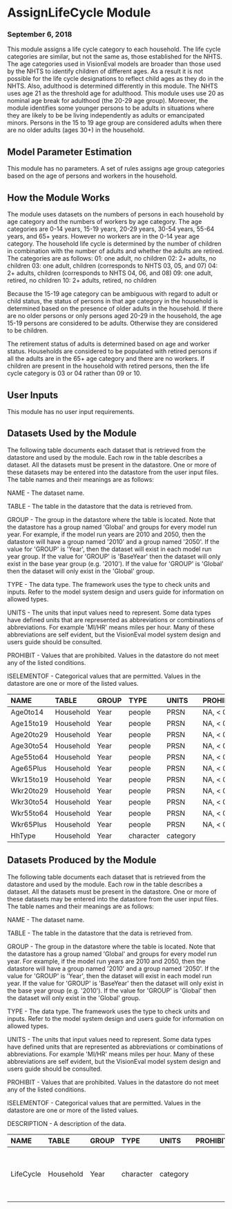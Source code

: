 # AssignLifeCycle Module
### September 6, 2018

This module assigns a life cycle category to each household. The life cycle categories are similar, but not the same as, those established for the NHTS. The age categories used in VisionEval models are broader than those used by the NHTS to identify children of different ages. As a result it is not possible for the life cycle designations to reflect child ages as they do in the NHTS. Also, adulthood is determined differently in this module. The NHTS uses age 21 as the threshold age for adulthood. This module uses use 20 as nominal age break for adulthood (the 20-29 age group). Moreover, the module identifies some younger persons to be adults in situations where they are likely to be be living independently as adults or emancipated minors. Persons in the 15 to 19 age group are considered adults when there are no older adults (ages 30+) in the household.

## Model Parameter Estimation

This module has no parameters. A set of rules assigns age group categories based on the age of persons and workers in the household.

## How the Module Works

The module uses datasets on the numbers of persons in each household by age category and the numbers of workers by age category. The age categories are 0-14 years, 15-19 years, 20-29 years, 30-54 years, 55-64 years, and 65+ years. However no workers are in the 0-14 year age category. The household life cycle is determined by the number of children in combination with the number of adults and whether the adults are retired. The categories are as follows:
01: one adult, no children
02: 2+ adults, no children
03: one adult, children (corresponds to NHTS 03, 05, and 07)
04: 2+ adults, children (corresponds to NHTS 04, 06, and 08)
09: one adult, retired, no children
10: 2+ adults, retired, no children

Because the 15-19 age category can be ambiguous with regard to adult or child status, the status of persons in that age category in the household is determined based on the presence of older adults in the household. If there are no older persons or only persons aged 20-29 in the household, the age 15-19 persons are considered to be adults. Otherwise they are considered to be children.

The retirement status of adults is determined based on age and worker status. Households are considered to be populated with retired persons if all the adults are in the 65+ age category and there are no workers. If children are present in the household with retired persons, then the life cycle category is 03 or 04 rather than 09 or 10.

## User Inputs
This module has no user input requirements.

## Datasets Used by the Module
The following table documents each dataset that is retrieved from the datastore and used by the module. Each row in the table describes a dataset. All the datasets must be present in the datastore. One or more of these datasets may be entered into the datastore from the user input files. The table names and their meanings are as follows:

NAME - The dataset name.

TABLE - The table in the datastore that the data is retrieved from.

GROUP - The group in the datastore where the table is located. Note that the datastore has a group named 'Global' and groups for every model run year. For example, if the model run years are 2010 and 2050, then the datastore will have a group named '2010' and a group named '2050'. If the value for 'GROUP' is 'Year', then the dataset will exist in each model run year group. If the value for 'GROUP' is 'BaseYear' then the dataset will only exist in the base year group (e.g. '2010'). If the value for 'GROUP' is 'Global' then the dataset will only exist in the 'Global' group.

TYPE - The data type. The framework uses the type to check units and inputs. Refer to the model system design and users guide for information on allowed types.

UNITS - The units that input values need to represent. Some data types have defined units that are represented as abbreviations or combinations of abbreviations. For example 'MI/HR' means miles per hour. Many of these abbreviations are self evident, but the VisionEval model system design and users guide should be consulted.

PROHIBIT - Values that are prohibited. Values in the datastore do not meet any of the listed conditions.

ISELEMENTOF - Categorical values that are permitted. Values in the datastore are one or more of the listed values.

|NAME      |TABLE     |GROUP |TYPE      |UNITS    |PROHIBIT |ISELEMENTOF |
|:---------|:---------|:-----|:---------|:--------|:--------|:-----------|
|Age0to14  |Household |Year  |people    |PRSN     |NA, < 0  |            |
|Age15to19 |Household |Year  |people    |PRSN     |NA, < 0  |            |
|Age20to29 |Household |Year  |people    |PRSN     |NA, < 0  |            |
|Age30to54 |Household |Year  |people    |PRSN     |NA, < 0  |            |
|Age55to64 |Household |Year  |people    |PRSN     |NA, < 0  |            |
|Age65Plus |Household |Year  |people    |PRSN     |NA, < 0  |            |
|Wkr15to19 |Household |Year  |people    |PRSN     |NA, < 0  |            |
|Wkr20to29 |Household |Year  |people    |PRSN     |NA, < 0  |            |
|Wkr30to54 |Household |Year  |people    |PRSN     |NA, < 0  |            |
|Wkr55to64 |Household |Year  |people    |PRSN     |NA, < 0  |            |
|Wkr65Plus |Household |Year  |people    |PRSN     |NA, < 0  |            |
|HhType    |Household |Year  |character |category |         |            |

## Datasets Produced by the Module
The following table documents each dataset that is retrieved from the datastore and used by the module. Each row in the table describes a dataset. All the datasets must be present in the datastore. One or more of these datasets may be entered into the datastore from the user input files. The table names and their meanings are as follows:

NAME - The dataset name.

TABLE - The table in the datastore that the data is retrieved from.

GROUP - The group in the datastore where the table is located. Note that the datastore has a group named 'Global' and groups for every model run year. For example, if the model run years are 2010 and 2050, then the datastore will have a group named '2010' and a group named '2050'. If the value for 'GROUP' is 'Year', then the dataset will exist in each model run year. If the value for 'GROUP' is 'BaseYear' then the dataset will only exist in the base year group (e.g. '2010'). If the value for 'GROUP' is 'Global' then the dataset will only exist in the 'Global' group.

TYPE - The data type. The framework uses the type to check units and inputs. Refer to the model system design and users guide for information on allowed types.

UNITS - The units that input values need to represent. Some data types have defined units that are represented as abbreviations or combinations of abbreviations. For example 'MI/HR' means miles per hour. Many of these abbreviations are self evident, but the VisionEval model system design and users guide should be consulted.

PROHIBIT - Values that are prohibited. Values in the datastore do not meet any of the listed conditions.

ISELEMENTOF - Categorical values that are permitted. Values in the datastore are one or more of the listed values.

DESCRIPTION - A description of the data.

|NAME      |TABLE     |GROUP |TYPE      |UNITS    |PROHIBIT |ISELEMENTOF            |DESCRIPTION                                                   |
|:---------|:---------|:-----|:---------|:--------|:--------|:----------------------|:-------------------------------------------------------------|
|LifeCycle |Household |Year  |character |category |         |01, 02, 03, 04, 09, 10 |Household life cycle as defined by 2009 NHTS LIF_CYC variable |
